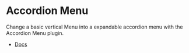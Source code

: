 # Accordion Menu #

Change a basic vertical Menu into a expandable accordion menu with the Accordion Menu plugin.

* [Docs](http://foundation.zurb.com/sites/docs/accordion-menu.html)